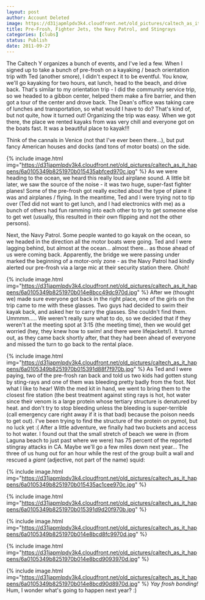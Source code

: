 ```yaml
---
layout: post
author: Account Deleted
image: https://d31japmlpdv3k4.cloudfront.net/old_pictures/caltech_as_it_happens/6a0105349b8251970b015391d88df5970b.jpg
title: Pre-Frosh, Fighter Jets, the Navy Patrol, and Stingrays 
categories: [clubs]
status: Publish
date: 2011-09-27
---
```


The Caltech Y organizes a bunch of events, and I've led a few. When I signed up to take a bunch of pre-frosh on a kayaking / beach orientation trip with Ted (another smore), I didn't expect it to be eventful. You know, we'll go kayaking for two hours, eat lunch, head to the beach, and drive back. That's similar to my orientation trip - I did the community service trip, so we headed to a gibbon center, helped them make a fire barrier, and then got a tour of the center and drove back. The Dean's office was taking care of lunches and transportation, so what would I have to do?
That's kind of, but not quite, how it turned out! Organizing the trip was easy. When we got there, the place we rented kayaks from was very chill and everyone got on the boats fast. It was a beautiful place to kayak!!!

Think of the cannals in Venice (not that I've ever been there...), but put fancy American houses and docks (and tons of motor boats) on the side.


{% include image.html img="https://d31japmlpdv3k4.cloudfront.net/old_pictures/caltech_as_it_happens/6a0105349b8251970b015435abfced970c.jpg" %}
As we were heading to the ocean, we heard this really loud airplane sound. A little bit later, we saw the source of the noise - it was two huge, super-fast fighter planes! Some of the pre-frosh got really excited about the type of plane it was and airplanes / flying. In the meantime, Ted and I were trying not to tip over (Ted did not want to get lunch, and I had electronics with me) as a bunch of others had fun ramming into each other to try to get someone else to get wet (usually, this resulted in their own flipping and not the other persons).

Next, the Navy Patrol. Some people wanted to go kayak on the ocean, so we headed in the direction all the motor boats were going. Ted and I were lagging behind, but almost at the ocean... almost there... as those ahead of us were coming back. Apparently, the bridge we were passing under marked the beginning of a motor-only zone - as the Navy Patrol had kindly alerted our pre-frosh via a large mic at their security station there. Ohoh!


{% include image.html img="https://d31japmlpdv3k4.cloudfront.net/old_pictures/caltech_as_it_happens/6a0105349b8251970b014e8bcc49dc970d.jpg" %}
After we (thought we) made sure everyone got back in the right place, one of the girls on the trip came to me with these glasses. Two guys had decided to swim their kayak back, and asked her to carry the glasses. She couldn't find them. Ummmm..... We weren't really sure what to do, so we decided that if they weren't at the meeting spot at 3:15 (the meeting time), then we would get worried (hey, they knew how to swim! and there were lifejackets!). It turned out, as they came back shortly after, that they had been ahead of everyone and missed the turn to go back to the rental place.


{% include image.html img="https://d31japmlpdv3k4.cloudfront.net/old_pictures/caltech_as_it_happens/6a0105349b8251970b015391d88f7f970b.jpg" %}
As Ted and I were paying, two of the pre-frosh ran back and told us two kids had gotten stung by sting-rays and one of them was bleeding pretty badly from the foot. Not what I like to hear! With the med kit in hand, we went to bring them to the closest fire station (the best treatment against sting rays is hot, hot water since their venom is a large protein whose tertiary structure is denatured by heat. and don't try to stop bleeding unless the bleeding is super-terrible (call emergency care right away if it is that bad) because the poison needs to get out). I've been trying to find the structure of the protein on pymol, but no luck yet :( After a little adventure, we finally had two buckets and access to hot water. I found out that the small stretch of beach we were in (from Laguna beach to just past where we were) has 75 percent of the reported stingray attacks in CA. Maybe we'll go a few miles down next year... The three of us hung out for an hour while the rest of the group built a wall and rescued a *giant* (adjective, not part of the name) squid:


{% include image.html img="https://d31japmlpdv3k4.cloudfront.net/old_pictures/caltech_as_it_happens/6a0105349b8251970b015435ac1cee970c.jpg" %}

{% include image.html img="https://d31japmlpdv3k4.cloudfront.net/old_pictures/caltech_as_it_happens/6a0105349b8251970b015391d9d20f970b.jpg" %}

{% include image.html img="https://d31japmlpdv3k4.cloudfront.net/old_pictures/caltech_as_it_happens/6a0105349b8251970b014e8bcd8fc9970d.jpg" %}

{% include image.html img="https://d31japmlpdv3k4.cloudfront.net/old_pictures/caltech_as_it_happens/6a0105349b8251970b014e8bcd9093970d.jpg" %}

{% include image.html img="https://d31japmlpdv3k4.cloudfront.net/old_pictures/caltech_as_it_happens/6a0105349b8251970b014e8bcd90d8970d.jpg" %}
*Yay frosh bonding!*
Hum, I wonder what's going to happen next year? :)

